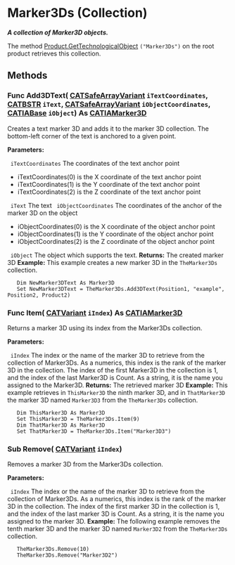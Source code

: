# Marker3Ds (Collection)

**_A collection of Marker3D objects._**

The method [Product.GetTechnologicalObject](../ProductStructureInterfaces/interface_Product_11223.htm#GetTechnologicalObject) `("Marker3Ds")` on the root product retrieves this collection.

## Methods

### Func **Add3DText**( [CATSafeArrayVariant](../System/typedef_CATSafeArrayVariant_73843.md)  `iTextCoordinates`,  [CATBSTR](../System/typedef_CATBSTR_8129.md)  `iText`,  [CATSafeArrayVariant](../System/typedef_CATSafeArrayVariant_73843.md)  `iObjectCoordinates`,  [CATIABase](../System/interface_AnyObject_17321.md)  `iObject`) As [CATIAMarker3D](../NavigatorInterfaces/interface_Marker3D_12094.md)

Creates a text marker 3D and adds it to the marker 3D collection. The bottom-left corner of the text is anchored to a given point.

**Parameters:**

` iTextCoordinates`      The coordinates of the text anchor point

  * iTextCoordinates(0) is the X coordinate of the text anchor point
  * iTextCoordinates(1) is the Y coordinate of the text anchor point
  * iTextCoordinates(2) is the Z coordinate of the text anchor point

` iText`      The text
` iObjectCoordinates`      The coordinates of the anchor of the marker 3D on the object

  * iObjectCoordinates(0) is the X coordinate of the object anchor point
  * iObjectCoordinates(1) is the Y coordinate of the object anchor point
  * iObjectCoordinates(2) is the Z coordinate of the object anchor point

` iObject`      The object which supports the text.
**Returns:**      The created marker 3D  **Example:**      This example creates a new marker 3D in the `TheMarker3Ds` collection.

```VBScript
   Dim NewMarker3DText As Marker3D
   Set NewMarker3DText = TheMarker3Ds.Add3DText(Position1, "example", Position2, Product2)

```

### Func **Item**( [CATVariant](../System/typedef_CATVariant_20656.md)  `iIndex`) As [CATIAMarker3D](../NavigatorInterfaces/interface_Marker3D_12094.md)

Returns a marker 3D using its index from the Marker3Ds collection.

**Parameters:**

` iIndex`      The index or the name of the marker 3D to retrieve from the collection of Marker3Ds. As a numerics, this index is the rank of the marker 3D in the collection. The index of the first Marker3D in the collection is 1, and the index of the last Marker3D is Count. As a string, it is the name you assigned to the Marker3D.
**Returns:**      The retrieved marker 3D  **Example:**      This example retrieves in `ThisMarker3D` the ninth marker 3D, and in `ThatMarker3D` the marker 3D named `Marker3D3` from the `TheMarker3Ds` collection.

```VBScript
   Dim ThisMarker3D As Marker3D
   Set ThisMarker3D = TheMarker3Ds.Item(9)
   Dim ThatMarker3D As Marker3D
   Set ThatMarker3D = TheMarker3Ds.Item("Marker3D3")

```

### Sub **Remove**( [CATVariant](../System/typedef_CATVariant_20656.md)  `iIndex`)

Removes a marker 3D from the Marker3Ds collection.

**Parameters:**

` iIndex`      The index or the name of the marker 3D to retrieve from the collection of Marker3Ds. As a numerics, this index is the rank of the marker 3D in the collection. The index of the first marker 3D in the collection is 1, and the index of the last marker 3D is Count. As a string, it is the name you assigned to the marker 3D.
**Example:**      The following example removes the tenth marker 3D and the marker 3D named `Marker3D2` from the `TheMarker3Ds` collection.

```VBScript
   TheMarker3Ds.Remove(10)
   TheMarker3Ds.Remove("Marker3D2")

```